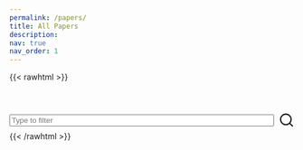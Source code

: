 ```yaml
---
permalink: /papers/
title: All Papers
description: 
nav: true
nav_order: 1
---
```


{{< rawhtml >}}
<div>
  <!-- 1) Load highlight.js CSS (pick any style you like) -->
  <!-- <link 
    rel="stylesheet"
    href="https://cdnjs.cloudflare.com/ajax/libs/highlight.js/11.7.0/styles/default.min.css"> -->
  
  <!-- 2) Load the highlight.js core library -->
  <!-- <script
    src="https://cdnjs.cloudflare.com/ajax/libs/highlight.js/11.7.0/highlight.min.js">
  </script> -->

  <!-- 3) Load the BibTeX plugin for highlight.js -->
  <!-- <script
    src="https://cdn.jsdelivr.net/gh/highlightjs/highlightjs-bibtex/dist/bibtex.min.js">
  </script> -->
  <link rel="stylesheet" href="/css/papers.css">
  <!-- 4) The search box the user can type into -->
  <div id="searchbox" class="search-container" style="margin-top: 3rem; display: flex; align-items: center; gap: 8px;" >
    <input
      type="text"
      id="bibsearch"
      spellcheck="false"
      autocomplete="off"
      class="search bibsearch-form-input"
      placeholder="Type to filter"
      maxlength="64" 
      style="width:500px"
    />
    <span style="display: flex; align-items: center; height: 40px;">
      <svg width="30" height="30" viewBox="0 0 24 24" fill="none" stroke="currentcolor" stroke-width="2" stroke-linecap="round" stroke-linejoin="round"><circle cx="11" cy="11" r="8"></circle><line x1="21" y1="21" x2="16.65" y2="16.65"></line></svg>
    </span>
  </div>

  <!-- 5) Container where your JS will inject the paper entries -->
  <div id="papers-container"></div>

  <!-- 6) Load your parsing library and search script (as modules) -->
  <script src="../js/bibtex-parse.js" type="module"></script>
  <script src="../js/bibsearch.js" type="module"></script>
</div>
{{< /rawhtml >}}
